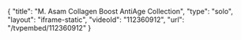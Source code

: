 {
    "title": "M. Asam Collagen Boost AntiAge Collection",
    "type": "solo",
    "layout": "iframe-static",
    "videoId": "112360912",
    "url": "\/tvpembed\/112360912"
}